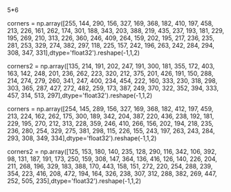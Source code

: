 5*6

corners = np.array([255, 144, 290, 156, 327, 169, 368, 182, 410, 197, 458, 213, 226, 161, 262, 174, 301, 188, 343, 203, 388, 219, 435, 237, 193, 181, 229, 195, 269, 210, 313, 226, 360, 246, 409, 264, 159, 202, 195, 217, 236, 235, 281, 253, 329, 274, 382, 297, 118, 225, 157, 242, 196, 263, 242, 284, 294, 308, 347, 331],dtype='float32').reshape(-1,1,2)

corners2 = np.array([135, 214, 191, 202, 247, 191, 300, 181, 355, 172, 403, 163, 142, 248, 201, 236, 262, 223, 320, 212, 375, 201, 426, 191, 150, 288, 214, 274, 279, 260, 341, 247, 400, 234, 454, 222, 160, 333, 230, 318, 298, 303, 365, 287, 427, 272, 482, 259, 173, 387, 249, 370, 322, 352, 394, 333, 457, 314, 513, 297],dtype='float32').reshape(-1,1,2)





corners = np.array([254, 145, 289, 156, 327, 169, 368, 182, 412, 197, 459, 213, 224, 162, 262, 175, 300, 189, 342, 204, 387, 220, 436, 238, 192, 181, 229, 195, 270, 212, 313, 228, 359, 246, 410, 266, 156, 202, 194, 218, 235, 236, 280, 254, 329, 275, 381, 298, 115, 226, 155, 243, 197, 263, 243, 284, 293, 308, 349, 334],dtype='float32').reshape(-1,1,2)

corners2 = np.array([125, 153, 180, 140, 235, 128, 290, 116, 342, 106, 392, 98, 131, 187, 191, 173, 250, 159, 308, 147, 364, 136, 416, 126, 140, 226, 204, 211, 268, 196, 329, 183, 388, 170, 443, 158, 151, 272, 220, 254, 288, 239, 354, 223, 416, 208, 472, 194, 164, 326, 238, 307, 312, 288, 382, 269, 447, 252, 505, 235],dtype='float32').reshape(-1,1,2)
 
